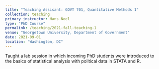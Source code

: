 ```yaml
---
title: "Teaching Assisant: GOVT 701, Quantitative Methods 1"
collection: teaching
primary instructor: Hans Noel
type: "PhD Course"
permalink: /teaching/2021-fall-teaching-1
venue: "Georgetown University, Department of Government"
date: 2021-09-01
location: "Washington, DC"
---
```


Taught a lab session in which incoming PhD students were introduced to the basics of statistical analysis with political data in STATA and R. 


